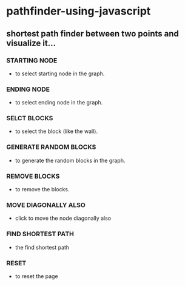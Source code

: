 # pathfinder-using-javascript

## shortest path finder between two points and visualize it...
### STARTING NODE
* to select starting node in the graph.<br>
### ENDING NODE 
* to select ending node in the graph.
### SELCT BLOCKS
* to select the block (like the wall).
### GENERATE RANDOM BLOCKS
* to generate the random blocks in the graph.
### REMOVE BLOCKS
* to remove the blocks.
### MOVE DIAGONALLY ALSO
* click to move the node diagonally also
### FIND SHORTEST PATH
* the find shortest path
### RESET
* to reset the page
